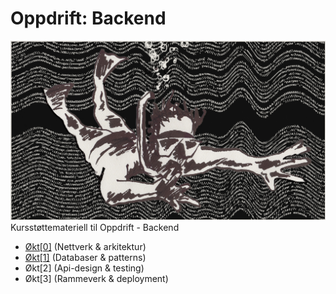 # Oppdrift: Backend
![Hacker](./img/Kodesnorkling.jpg)
Kursstøttemateriell til Oppdrift - Backend

- [Økt[0]](./del_0/README.md) (Nettverk & arkitektur)
- [Økt[1]](./del_1/README.md) (Databaser & patterns)
- Økt[2] (Api-design & testing)
- Økt[3] (Rammeverk & deployment)
